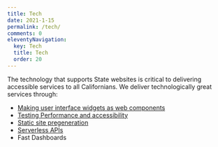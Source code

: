 ```yaml
---
title: Tech
date: 2021-1-15
permalink: /tech/
comments: 0
eleventyNavigation:
  key: Tech
  title: Tech
  order: 20 
---
```


The technology that supports State websites is critical to delivering accessible services to all Californians. We deliver technologically great services through:

* [Making user interface widgets as web components](../tech/web-components/)
* [Testing Performance and accessibility](../tech/performance/)
* [Static site pregeneration](../tech/ssg/)
* [Serverless APIs](../tech/serverless/)
* Fast Dashboards
